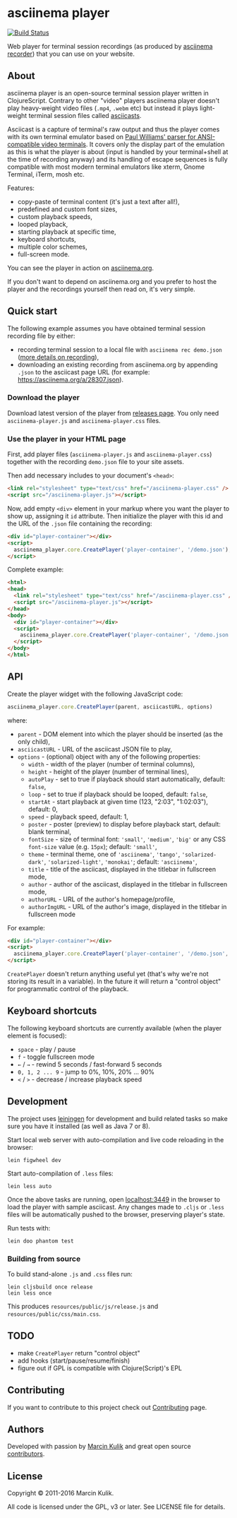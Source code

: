# asciinema player

[![Build Status](https://travis-ci.org/asciinema/asciinema-player.svg?branch=master)](https://travis-ci.org/asciinema/asciinema-player)

Web player for terminal session recordings (as produced by
[asciinema recorder](https://github.com/asciinema/asciinema)) that you can use
on your website.

## About

asciinema player is an open-source terminal session player written in
ClojureScript. Contrary to other "video" players asciinema player doesn't play
heavy-weight video files (`.mp4`, `.webm` etc) but instead it plays light-weight
terminal session files called
[asciicasts](https://github.com/asciinema/asciinema/blob/master/doc/asciicast-v1.md).

Asciicast is a capture of terminal's raw output and thus the player comes with
its own terminal emulator based on
[Paul Williams' parser for ANSI-compatible video terminals](http://vt100.net/emu/dec_ansi_parser).
It covers only the display part of the emulation as this is what the player is
about (input is handled by your terminal+shell at the time of recording anyway)
and its handling of escape sequences is fully compatible with most modern
terminal emulators like xterm, Gnome Terminal, iTerm, mosh etc.

Features:

* copy-paste of terminal content (it's just a text after all!),
* predefined and custom font sizes,
* custom playback speeds,
* looped playback,
* starting playback at specific time,
* keyboard shortcuts,
* multiple color schemes,
* full-screen mode.

You can see the player in action on [asciinema.org](https://asciinema.org).

If you don't want to depend on asciinema.org and you prefer to host the player
and the recordings yourself then read on, it's very simple.

## Quick start

The following example assumes you have obtained terminal session recording file
by either:

* recording terminal session to a local file with `asciinema rec demo.json`
  ([more details on recording](https://github.com/asciinema/asciinema)),
* downloading an existing recording from asciinema.org by appending `.json` to the
  asciicast page URL (for example: https://asciinema.org/a/28307.json).

### Download the player

Download latest version of the player from
[releases page](https://github.com/asciinema/asciinema-player/releases). You
only need `asciinema-player.js` and `asciinema-player.css` files.

### Use the player in your HTML page

First, add player files (`asciinema-player.js` and `asciinema-player.css`)
together with the recording `demo.json` file to your site assets.

Then add necessary includes to your document's `<head>`:

```html
<link rel="stylesheet" type="text/css" href="/asciinema-player.css" />
<script src="/asciinema-player.js"></script>
```

Now, add empty `<div>` element in your markup where you want the player to show
up, assigning it `id` attribute. Then initialize the player with this id and the
URL of the `.json` file containing the recording:

```html
<div id="player-container"></div>
<script>
  asciinema_player.core.CreatePlayer('player-container', '/demo.json');
</script>
```

Complete example:

```html
<html>
<head>
  <link rel="stylesheet" type="text/css" href="/asciinema-player.css" />
  <script src="/asciinema-player.js"></script>
</head>
<body>
  <div id="player-container"></div>
  <script>
    asciinema_player.core.CreatePlayer('player-container', '/demo.json');
  </script>
</body>
</html>
```

## API

Create the player widget with the following JavaScript code:

```javascript
asciinema_player.core.CreatePlayer(parent, asciicastURL, options)
```

where:

* `parent` - DOM element into which the player should be inserted (as the only child),
* `asciicastURL` - URL of the asciicast JSON file to play,
* `options` - (optional) object with any of the following properties:
  * `width` - width of the player (number of terminal columns),
  * `height` - height of the player (number of terminal lines),
  * `autoPlay` - set to true if playback should start automatically, default: `false`,
  * `loop` - set to true if playback should be looped, default: `false`,
  * `startAt` - start playback at given time (123, "2:03", "1:02:03"), default: 0,
  * `speed` - playback speed, default: 1,
  * `poster` - poster (preview) to display before playback start, default: blank terminal,
  * `fontSize` - size of terminal font: `'small'`, `'medium'`, `'big'` or
     any CSS `font-size` value (e.g. `15px`); default: `'small'`,
  * `theme` - terminal theme, one of `'asciinema'`, `'tango'`, `'solarized-dark'`,
    `'solarized-light'`, `'monokai'`; default: `'asciinema'`,
  * `title` - title of the asciicast, displayed in the titlebar in fullscreen mode,
  * `author` - author of the asciicast, displayed in the titlebar in fullscreen mode,
  * `authorURL` - URL of the author's homepage/profile,
  * `authorImgURL` - URL of the author's image, displayed in the titlebar in fullscreen mode

For example:

```html
<div id="player-container"></div>
<script>
  asciinema_player.core.CreatePlayer('player-container', '/demo.json', { speed: 2, theme: 'solarized-dark' });
</script>
```

`CreatePlayer` doesn't return anything useful yet (that's why we're not storing
its result in a variable). In the future it will return a "control object" for
programmatic control of the playback.

## Keyboard shortcuts

The following keyboard shortcuts are currently available (when the player
element is focused):

* `space` - play / pause
* `f` - toggle fullscreen mode
* `←` / `→` - rewind 5 seconds / fast-forward 5 seconds
* `0, 1, 2 ... 9` - jump to 0%, 10%, 20% ... 90%
* `<` / `>` - decrease / increase playback speed

## Development

The project uses [leiningen](http://leiningen.org/) for development and build
related tasks so make sure you have it installed (as well as Java 7 or 8).

Start local web server with auto-compilation and live code reloading in the browser:

    lein figwheel dev

Start auto-compilation of `.less` files:

    lein less auto

Once the above tasks are running, open [localhost:3449](http://localhost:3449/)
in the browser to load the player with sample asciicast. Any changes made to
`.cljs` or `.less` files will be automatically pushed to the browser, preserving
player's state.

Run tests with:

    lein doo phantom test

### Building from source

To build stand-alone `.js` and `.css` files run:

    lein cljsbuild once release
    lein less once

This produces `resources/public/js/release.js` and `resources/public/css/main.css`.

## TODO

* make `CreatePlayer` return "control object"
* add hooks (start/pause/resume/finish)
* figure out if GPL is compatible with Clojure(Script)'s EPL

## Contributing

If you want to contribute to this project check out
[Contributing](https://asciinema.org/contributing) page.

## Authors

Developed with passion by [Marcin Kulik](http://ku1ik.com) and great open
source [contributors](https://github.com/asciinema/asciinema-player/contributors).

## License

Copyright &copy; 2011-2016 Marcin Kulik.

All code is licensed under the GPL, v3 or later. See LICENSE file for details.
